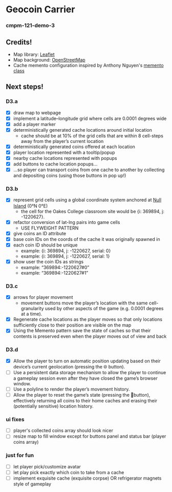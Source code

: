# Geocoin Carrier
### cmpm-121-demo-3

## Credits!
- Map library: [Leaflet](https://leafletjs.com/)
- Map background: [OpenStreetMap](http://www.openstreetmap.org/copyright)
- Cache memento configuration inspired by Anthony Nguyen's [memento class](https://github.com/Mapeggs/cmpm-121-demo-3/blob/main/src/main.ts)

## Next steps!

### D3.a
- [x] draw map to webpage
- [x] implement a latitude–longitude grid where cells are 0.0001 degrees wide
- [x] add a player marker
- [x] deterministically generated cache locations around initial location
    - cache should be at 10% of the grid cells that are within 8 cell-steps away from the player’s current location
- [x] deterministically generated coins offered at each location
- [x] player location represented with a tooltip/popup
- [x] nearby cache locations represented with popups
- [x] add buttons to cache location popups...
- [x] ...so player can transport coins from one cache to another by collecting and depositing coins (using those buttons in pop up!)

### D3.b
- [x] represent grid cells using a global coordinate system anchored at [Null Island](https://en.wikipedia.org/wiki/Null_Island) (0°N 0°E)
    - the cell for the Oakes College classroom site would be {i: 369894, j: -1220627}.
- [x] refactor conversion of lat-lng pairs into game cells
    - USE FLYWEIGHT PATTERN
- [x] give coins an ID attribute
- [x] base coin IDs on the coords of the cache it was originally spawned in
- [x] each coin ID should be unique
    - example: {i: 369894, j: -1220627, serial: 0}
    - example: {i: 369894, j: -1220627, serial: 1}
- [x] show user the coin IDs as strings
    - example: “369894:-1220627#0”
    - example: “369894:-1220627#1”

### D3.c
- [x] arrows for player movement
    - movement buttons move the player’s location with the same cell-granularity used by other aspects of the game (e.g. 0.0001 degrees at a time).
- [x] Regenerate cache locations as the player moves so that only locations sufficiently close to their position are visible on the map
- [x] Using the Memento pattern save the state of caches so that their contents is preserved even when the player moves out of view and back

### D3.d
- [x] Allow the player to turn on automatic position updating based on their device’s current geolocation (pressing the 🌐 button).
- [ ] Use a persistent data storage mechanism to allow the player to continue a gameplay session even after they have closed the game’s browser window.
- [ ] Use a polyline to render the player’s movement history.
- [ ] Allow the player to reset the game’s state (pressing the 🚮button), effectively returning all coins to their home caches and erasing their (potentially sensitive) location history.

### ui fixes
- [ ] player's collected coins array should look nicer
- [ ] resize map to fill window except for buttons panel and status bar (player coins array)

### just for fun
- [ ] let player pick/customize avatar 
- [ ] let play pick exactly which coin to take from a cache
- [ ] implement exquisite cache (exquisite corpse) OR refrigerator magnets style of gameplay